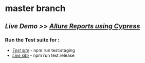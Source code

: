 # master branch

## _Live Demo >> [Allure Reports using Cypress](https://vrt.yssofindia.org/e2e/py-e2e-centres-archive/allure-reports/#)_
  
### Run the Test suite for :  
- _[Test site](https://test.yssofindia.org/)_ - npm run test:staging
-  _[Live site](https://yssofindia.org/)_ - npm run test:release
